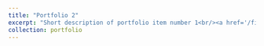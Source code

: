 ```yaml
---
title: "Portfolio 2"
excerpt: "Short description of portfolio item number 1<br/><a href='/files/portfolio/poster2.pdf' target='_blank'>View Poster</a>"
collection: portfolio
---
```

